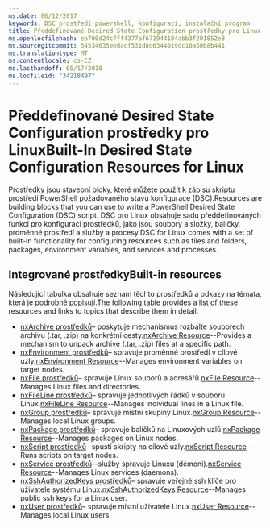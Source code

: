```yaml
---
ms.date: 06/12/2017
keywords: DSC prostředí powershell, konfiguraci, instalační program
title: Předdefinované Desired State Configuration prostředky pro Linux
ms.openlocfilehash: ea700d24c7ff4377af671944184abb3f201852e8
ms.sourcegitcommit: 54534635eedacf531d8d6344019dc16a50b8b441
ms.translationtype: MT
ms.contentlocale: cs-CZ
ms.lasthandoff: 05/17/2018
ms.locfileid: "34218497"
---
```

# <a name="built-in-desired-state-configuration-resources-for-linux"></a><span data-ttu-id="7faa1-103">Předdefinované Desired State Configuration prostředky pro Linux</span><span class="sxs-lookup"><span data-stu-id="7faa1-103">Built-In Desired State Configuration Resources for Linux</span></span>

<span data-ttu-id="7faa1-104">Prostředky jsou stavební bloky, které můžete použít k zápisu skriptu prostředí PowerShell požadovaného stavu konfigurace (DSC).</span><span class="sxs-lookup"><span data-stu-id="7faa1-104">Resources are building blocks that you can use to write a PowerShell Desired State Configuration (DSC) script.</span></span> <span data-ttu-id="7faa1-105">DSC pro Linux obsahuje sadu předdefinovaných funkcí pro konfiguraci prostředků, jako jsou soubory a složky, balíčky, proměnné prostředí a služby a procesy.</span><span class="sxs-lookup"><span data-stu-id="7faa1-105">DSC for Linux comes with a set of built-in functionality for configuring resources such as files and folders, packages, environment variables, and services and processes.</span></span>

## <a name="built-in-resources"></a><span data-ttu-id="7faa1-106">Integrované prostředky</span><span class="sxs-lookup"><span data-stu-id="7faa1-106">Built-in resources</span></span>

<span data-ttu-id="7faa1-107">Následující tabulka obsahuje seznam těchto prostředků a odkazy na témata, která je podrobně popisují.</span><span class="sxs-lookup"><span data-stu-id="7faa1-107">The following table provides a list of these resources and links to topics that describe them in detail.</span></span>

* <span data-ttu-id="7faa1-108">[nxArchive prostředků](lnxArchiveResource.md)– poskytuje mechanismus rozbalte souborech archivu (.tar, .zip) na konkrétní cesty.</span><span class="sxs-lookup"><span data-stu-id="7faa1-108">[nxArchive Resource](lnxArchiveResource.md)--Provides a mechanism to unpack archive (.tar, .zip) files at a specific path.</span></span>
* <span data-ttu-id="7faa1-109">[nxEnvironment prostředků](lnxEnvironmentResource.md)– spravuje proměnné prostředí v cílové uzly.</span><span class="sxs-lookup"><span data-stu-id="7faa1-109">[nxEnvironment Resource](lnxEnvironmentResource.md)--Manages environment variables on target nodes.</span></span>
* <span data-ttu-id="7faa1-110">[nxFile prostředků](lnxFileResource.md)– spravuje Linux souborů a adresářů.</span><span class="sxs-lookup"><span data-stu-id="7faa1-110">[nxFile Resource](lnxFileResource.md)--Manages Linux files and directories.</span></span>
* <span data-ttu-id="7faa1-111">[nxFileLine prostředků](lnxFileLineResource.md)– spravuje jednotlivých řádků v souboru Linux.</span><span class="sxs-lookup"><span data-stu-id="7faa1-111">[nxFileLine Resource](lnxFileLineResource.md)--Manages individual lines in a Linux file.</span></span>
* <span data-ttu-id="7faa1-112">[nxGroup prostředků](lnxGroupResource.md)– spravuje místní skupiny Linux.</span><span class="sxs-lookup"><span data-stu-id="7faa1-112">[nxGroup Resource](lnxGroupResource.md)--Manages local Linux groups.</span></span>
* <span data-ttu-id="7faa1-113">[nxPackage prostředků](lnxPackageResource.md)– spravuje balíčků na Linuxových uzlů.</span><span class="sxs-lookup"><span data-stu-id="7faa1-113">[nxPackage Resource](lnxPackageResource.md)--Manages packages on Linux nodes.</span></span>
* <span data-ttu-id="7faa1-114">[nxScript prostředků](lnxScriptResource.md)– spustí skripty na cílové uzly.</span><span class="sxs-lookup"><span data-stu-id="7faa1-114">[nxScript Resource](lnxScriptResource.md)--Runs scripts on target nodes.</span></span>
* <span data-ttu-id="7faa1-115">[nxService prostředků](lnxServiceResource.md)--služby spravuje Linuxu (démoni).</span><span class="sxs-lookup"><span data-stu-id="7faa1-115">[nxService Resource](lnxServiceResource.md)--Manages Linux services (daemons).</span></span>
* <span data-ttu-id="7faa1-116">[nxSshAuthorizedKeys prostředků](lnxSshAuthorizedKeysResource.md)– spravuje veřejné ssh klíče pro uživatele systému Linux.</span><span class="sxs-lookup"><span data-stu-id="7faa1-116">[nxSshAuthorizedKeys Resource](lnxSshAuthorizedKeysResource.md)--Manages public ssh keys for a Linux user.</span></span>
* <span data-ttu-id="7faa1-117">[nxUser prostředků](lnxUserResource.md)– spravuje místní uživatelé Linux.</span><span class="sxs-lookup"><span data-stu-id="7faa1-117">[nxUser Resource](lnxUserResource.md)--Manages local Linux users.</span></span>